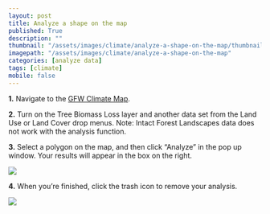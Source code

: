 ```yaml
---
layout: post
title: Analyze a shape on the map
published: True
description: ""
thumbnail: "/assets/images/climate/analyze-a-shape-on-the-map/thumbnail.png"
imagepath: "/assets/images/climate/analyze-a-shape-on-the-map"
categories: [analyze data]
tags: [climate]
mobile: false
---
```



<div id="desktopContent" class="content">
  <p><strong>1.</strong> Navigate to the <a href="/map" target="_blank">GFW Climate Map</a>.</p>
  <p><strong>2.</strong> Turn on the Tree Biomass Loss layer and another data set from the Land Use or Land Cover drop menus. Note: Intact Forest Landscapes data does not work with the analysis function.</p>
  <p><strong>3.</strong> Select a polygon on the map, and then click “Analyze” in the pop up window. Your results will appear in the box on the right.</p>
  <p><img src="{{relative_url}}{{page.imagepath}}/desktop/Image39.png"/></p>
  <p><strong>4.</strong> When you’re finished, click the trash icon to remove your analysis.</p>
  <p><img src="{{relative_url}}{{page.imagepath}}/desktop/Image40.png"/></p>
</div>



<div id="mobileContent" class="content">
</div>
